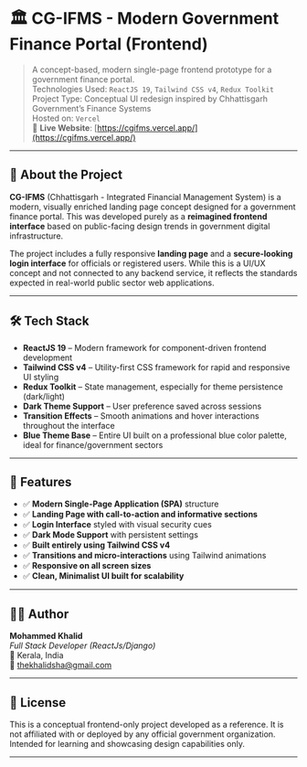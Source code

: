 
# 🏛️ CG-IFMS - Modern Government Finance Portal (Frontend)

> A concept-based, modern single-page frontend prototype for a government finance portal.  
> Technologies Used: `ReactJS 19`, `Tailwind CSS v4`, `Redux Toolkit`  
> Project Type: Conceptual UI redesign inspired by Chhattisgarh Government’s Finance Systems  
> Hosted on: `Vercel`  
> 🔗 **Live Website**: [https://cgifms.vercel.app/](https://cgifms.vercel.app/)

---

## 🚀 About the Project

**CG-IFMS** (Chhattisgarh - Integrated Financial Management System) is a modern, visually enriched landing page concept designed for a government finance portal. This was developed purely as a **reimagined frontend interface** based on public-facing design trends in government digital infrastructure.

The project includes a fully responsive **landing page** and a **secure-looking login interface** for officials or registered users. While this is a UI/UX concept and not connected to any backend service, it reflects the standards expected in real-world public sector web applications.

---

## 🛠️ Tech Stack

- **ReactJS 19** – Modern framework for component-driven frontend development  
- **Tailwind CSS v4** – Utility-first CSS framework for rapid and responsive UI styling  
- **Redux Toolkit** – State management, especially for theme persistence (dark/light)  
- **Dark Theme Support** – User preference saved across sessions  
- **Transition Effects** – Smooth animations and hover interactions throughout the interface  
- **Blue Theme Base** – Entire UI built on a professional blue color palette, ideal for finance/government sectors

---

## 🎯 Features

- ✅ **Modern Single-Page Application (SPA)** structure  
- ✅ **Landing Page with call-to-action and informative sections**  
- ✅ **Login Interface** styled with visual security cues  
- ✅ **Dark Mode Support** with persistent settings  
- ✅ **Built entirely using Tailwind CSS v4**  
- ✅ **Transitions and micro-interactions** using Tailwind animations  
- ✅ **Responsive on all screen sizes**  
- ✅ **Clean, Minimalist UI built for scalability**  

---

## 👨‍💻 Author

**Mohammed Khalid**  
*Full Stack Developer (ReactJs/Django)*  
📍 Kerala, India  
📧 thekhalidsha@gmail.com

---

## 📝 License

This is a conceptual frontend-only project developed as a reference. It is not affiliated with or deployed by any official government organization. Intended for learning and showcasing design capabilities only.

---